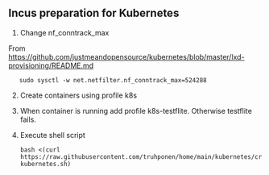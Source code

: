 ## Incus preparation for Kubernetes

1. Change nf_conntrack_max

From https://github.com/justmeandopensource/kubernetes/blob/master/lxd-provisioning/README.md

       sudo sysctl -w net.netfilter.nf_conntrack_max=524288

2. Create containers using profile k8s

3. When container is running add profile k8s-testflite. Otherwise testflite fails.

4. Execute shell script

       bash <(curl https://raw.githubusercontent.com/truhponen/home/main/kubernetes/crio-kubernetes.sh)
